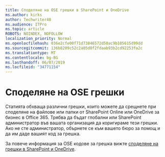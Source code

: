 ```yaml
---
title: Споделяне на OSE грешки в SharePoint и OneDrive
ms.author: kirks
author: Techwriter40
ms.audience: ITPro
ms.topic: article
ROBOTS: NOINDEX, NOFOLLOW
localization_priority: Normal
ms.openlocfilehash: 036e2cfe00f71d73846572d50ac9b105615d99dd
ms.sourcegitcommit: 136b8209c52c2a05d0f2fdaab93b2cd92253fa2c
ms.translationtype: MT
ms.contentlocale: bg-BG
ms.lasthandoff: 06/07/2019
ms.locfileid: "34771154"
---
```

# <a name="ose-sharing-errors"></a>Споделяне на OSE грешки

Статията обхваща различни грешки, които можете да срещнете при споделяне на файлове или папки от SharePoint Online или OneDrive за бизнес в Office 365. Трябва да бъдат глобални или SharePoint администратор във вашата организация да коригираме тези грешки. Ако не сте администратор, обърнете се към вашето бюро за помощ и да им даде вашият код за грешка.

За повече информация за OSE кодове за грешка вижте [споделяне на грешки в SharePoint и OneDrive](https://docs.microsoft.com/sharepoint/sharepoint-onedrive-error-message).
